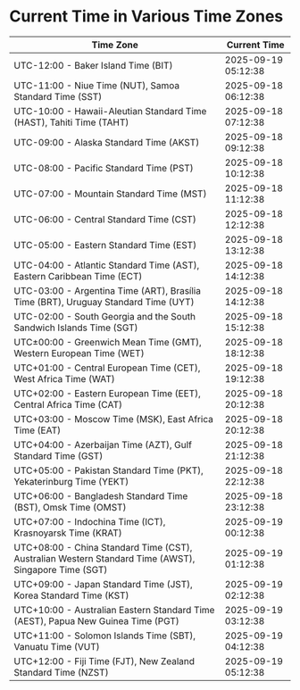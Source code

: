 # Current Time in Various Time Zones

| Time Zone | Current Time |
|-----------|--------------|
| UTC-12:00 - Baker Island Time (BIT) | 2025-09-19 05:12:38 |
| UTC-11:00 - Niue Time (NUT), Samoa Standard Time (SST) | 2025-09-18 06:12:38 |
| UTC-10:00 - Hawaii-Aleutian Standard Time (HAST), Tahiti Time (TAHT) | 2025-09-18 07:12:38 |
| UTC-09:00 - Alaska Standard Time (AKST) | 2025-09-18 09:12:38 |
| UTC-08:00 - Pacific Standard Time (PST) | 2025-09-18 10:12:38 |
| UTC-07:00 - Mountain Standard Time (MST) | 2025-09-18 11:12:38 |
| UTC-06:00 - Central Standard Time (CST) | 2025-09-18 12:12:38 |
| UTC-05:00 - Eastern Standard Time (EST) | 2025-09-18 13:12:38 |
| UTC-04:00 - Atlantic Standard Time (AST), Eastern Caribbean Time (ECT) | 2025-09-18 14:12:38 |
| UTC-03:00 - Argentina Time (ART), Brasília Time (BRT), Uruguay Standard Time (UYT) | 2025-09-18 14:12:38 |
| UTC-02:00 - South Georgia and the South Sandwich Islands Time (SGT) | 2025-09-18 15:12:38 |
| UTC±00:00 - Greenwich Mean Time (GMT), Western European Time (WET) | 2025-09-18 18:12:38 |
| UTC+01:00 - Central European Time (CET), West Africa Time (WAT) | 2025-09-18 19:12:38 |
| UTC+02:00 - Eastern European Time (EET), Central Africa Time (CAT) | 2025-09-18 20:12:38 |
| UTC+03:00 - Moscow Time (MSK), East Africa Time (EAT) | 2025-09-18 20:12:38 |
| UTC+04:00 - Azerbaijan Time (AZT), Gulf Standard Time (GST) | 2025-09-18 21:12:38 |
| UTC+05:00 - Pakistan Standard Time (PKT), Yekaterinburg Time (YEKT) | 2025-09-18 22:12:38 |
| UTC+06:00 - Bangladesh Standard Time (BST), Omsk Time (OMST) | 2025-09-18 23:12:38 |
| UTC+07:00 - Indochina Time (ICT), Krasnoyarsk Time (KRAT) | 2025-09-19 00:12:38 |
| UTC+08:00 - China Standard Time (CST), Australian Western Standard Time (AWST), Singapore Time (SGT) | 2025-09-19 01:12:38 |
| UTC+09:00 - Japan Standard Time (JST), Korea Standard Time (KST) | 2025-09-19 02:12:38 |
| UTC+10:00 - Australian Eastern Standard Time (AEST), Papua New Guinea Time (PGT) | 2025-09-19 03:12:38 |
| UTC+11:00 - Solomon Islands Time (SBT), Vanuatu Time (VUT) | 2025-09-19 04:12:38 |
| UTC+12:00 - Fiji Time (FJT), New Zealand Standard Time (NZST) | 2025-09-19 05:12:38 |

